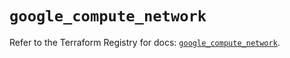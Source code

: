 # `google_compute_network`

Refer to the Terraform Registry for docs: [`google_compute_network`](https://registry.terraform.io/providers/hashicorp/google/6.34.0/docs/resources/compute_network).
